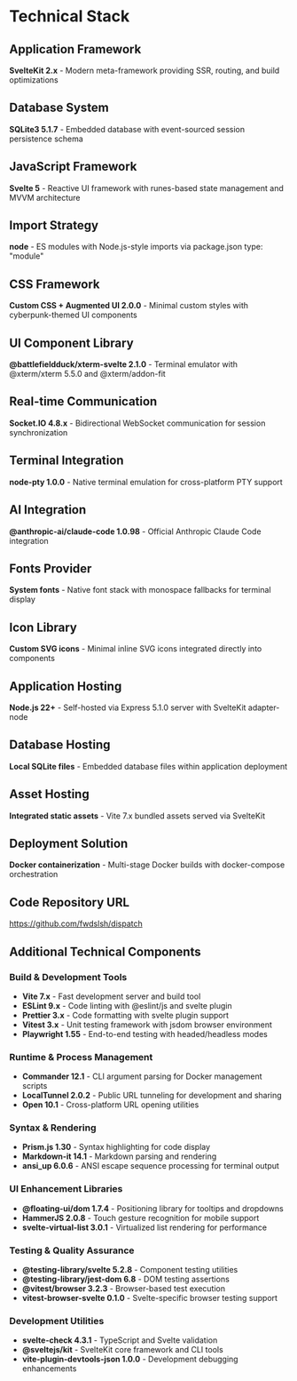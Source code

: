 # Technical Stack

## Application Framework
**SvelteKit 2.x** - Modern meta-framework providing SSR, routing, and build optimizations

## Database System
**SQLite3 5.1.7** - Embedded database with event-sourced session persistence schema

## JavaScript Framework
**Svelte 5** - Reactive UI framework with runes-based state management and MVVM architecture

## Import Strategy
**node** - ES modules with Node.js-style imports via package.json type: "module"

## CSS Framework
**Custom CSS + Augmented UI 2.0.0** - Minimal custom styles with cyberpunk-themed UI components

## UI Component Library
**@battlefieldduck/xterm-svelte 2.1.0** - Terminal emulator with @xterm/xterm 5.5.0 and @xterm/addon-fit

## Real-time Communication
**Socket.IO 4.8.x** - Bidirectional WebSocket communication for session synchronization

## Terminal Integration
**node-pty 1.0.0** - Native terminal emulation for cross-platform PTY support

## AI Integration
**@anthropic-ai/claude-code 1.0.98** - Official Anthropic Claude Code integration

## Fonts Provider
**System fonts** - Native font stack with monospace fallbacks for terminal display

## Icon Library
**Custom SVG icons** - Minimal inline SVG icons integrated directly into components

## Application Hosting
**Node.js 22+** - Self-hosted via Express 5.1.0 server with SvelteKit adapter-node

## Database Hosting
**Local SQLite files** - Embedded database files within application deployment

## Asset Hosting
**Integrated static assets** - Vite 7.x bundled assets served via SvelteKit

## Deployment Solution
**Docker containerization** - Multi-stage Docker builds with docker-compose orchestration

## Code Repository URL
https://github.com/fwdslsh/dispatch

## Additional Technical Components

### Build & Development Tools
- **Vite 7.x** - Fast development server and build tool
- **ESLint 9.x** - Code linting with @eslint/js and svelte plugin
- **Prettier 3.x** - Code formatting with svelte plugin support
- **Vitest 3.x** - Unit testing framework with jsdom browser environment
- **Playwright 1.55** - End-to-end testing with headed/headless modes

### Runtime & Process Management
- **Commander 12.1** - CLI argument parsing for Docker management scripts
- **LocalTunnel 2.0.2** - Public URL tunneling for development and sharing
- **Open 10.1** - Cross-platform URL opening utilities

### Syntax & Rendering
- **Prism.js 1.30** - Syntax highlighting for code display
- **Markdown-it 14.1** - Markdown parsing and rendering
- **ansi_up 6.0.6** - ANSI escape sequence processing for terminal output

### UI Enhancement Libraries
- **@floating-ui/dom 1.7.4** - Positioning library for tooltips and dropdowns
- **HammerJS 2.0.8** - Touch gesture recognition for mobile support
- **svelte-virtual-list 3.0.1** - Virtualized list rendering for performance

### Testing & Quality Assurance
- **@testing-library/svelte 5.2.8** - Component testing utilities
- **@testing-library/jest-dom 6.8** - DOM testing assertions
- **@vitest/browser 3.2.3** - Browser-based test execution
- **vitest-browser-svelte 0.1.0** - Svelte-specific browser testing support

### Development Utilities
- **svelte-check 4.3.1** - TypeScript and Svelte validation
- **@sveltejs/kit** - SvelteKit core framework and CLI tools
- **vite-plugin-devtools-json 1.0.0** - Development debugging enhancements